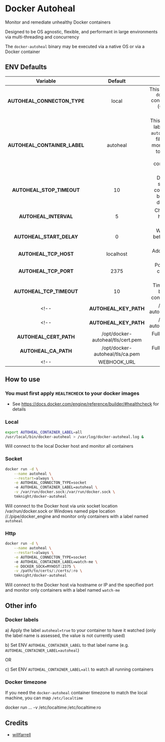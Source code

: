 # Docker Autoheal

Monitor and remediate unhealthy Docker containers

Designed to be OS agnostic, flexible, and performant in large environments via multi-threading and concurrency

The `docker-autoheal` binary may be executed via a native OS or via a Docker container

## ENV Defaults

| Variable                     | Default               | Description                                                                                                                                        |
|:----------------------------:|:---------------------:|:--------------------------------------------------------------------------------------------------------------------------------------------------:|
| **AUTOHEAL_CONNECTON_TYPE**  | local                 | This determines how `docker-autheal` connects to Docker (One of: local, socket, http                                                               |
| **AUTOHEAL_CONTAINER_LABEL** | autoheal              | This is the container label that `docker-autoheal` will use as filter criteria for monitoring - or set to `all` to simply monitor all containers on the host |
| **AUTOHEAL_STOP_TIMEOUT**    | 10                    | Docker waits `n` seconds for a container to stop before killing it during restarts <!-- (overridable via label; see below) -->                     |
| **AUTOHEAL_INTERVAL**        | 5                     | Check container health every`n` seconds**                                                                                                          |
| **AUTOHEAL_START_DELAY**     | 0                     | Wait `n` seconds before first health check                                                                                                         |
| **AUTOHEAL_TCP_HOST**        | localhost             | Address of Docker host                                                                                                                             |
| **AUTOHEAL_TCP_PORT**        | 2375                  | Port on which to connect to the Docker host                                                                                                        |
| **AUTOHEAL_TCP_TIMEOUT**     | 10                    | Time in `n` seconds before failing connection attempt                                                                                              |
<!-- | **AUTOHEAL_KEY_PATH** | /opt/docker-autoheal/tls/key.pem                                                                                                                   | Fully qualified path to key.pem |
<!-- | **AUTOHEAL_KEY_PATH**        | /opt/docker-autoheal/tls/key.pem  | Fully qualified path to key.pem                                                                                                                    |
| **AUTOHEAL_CERT_PATH**       | /opt/docker-autoheal/tls/cert.pem | Fully qualified path to cert.pem                                                                                                                   |
| **AUTOHEAL_CA_PATH**         | /opt/docker-autoheal/tls/ca.pem   | Fully qualified path to ca.pem                                                                                                                     | -->
<!-- |WEBHOOK_URL                      |            |Post messages to the webhook following actions on unhealthy container                                                          | -->

<!--
### Optional Container Labels

| Label                             | Value    | Description                                                                                                                       |
|:---------------------------------:|:--------:|:---------------------------------------------------------------------------------------------------------------------------------:|
| **autoheal.stop.timeout**         | 20       | Per container override of the stop timeout (in seconds) during restart                                                            |
-->

## How to use

### You must first apply `HEALTHCHECK` to your docker images

- See <https://docs.docker.com/engine/reference/builder/#healthcheck> for details

### Local

```bash
export AUTOHEAL_CONTAINER_LABEL=all
/usr/local/bin/docker-autoheal > /var/log/docker-autoheal.log &
```
Will connect to the local Docker host and monitor all containers

### Socket

```bash
docker run -d \
    --name autoheal \
    --restart=always \
    -e AUTOHEAL_CONNECTON_TYPE=socket
    -e AUTOHEAL_CONTAINER_LABEL=autoheal \
    -v /var/run/docker.sock:/var/run/docker.sock \
    tmknight/docker-autoheal
```
Will connect to the Docker host via unix socket location /var/run/docker.sock or Windows named pipe location //./pipe/docker_engine and monitor only containers with a label named `autoheal`

### Http

```bash
docker run -d \
    --name autoheal \
    --restart=always \
    -e AUTOHEAL_CONNECTON_TYPE=socket
    -e AUTOHEAL_CONTAINER_LABEL=watch-me \
    -e DOCKER_SOCK=MYHOST:2375 \
    -v /path/to/certs/:/certs/:ro \
    tmknight/docker-autoheal
```
Will connect to the Docker host via hostname or IP and the specified port and monitor only containers with a label named `watch-me`

## Other info

### Docker labels

a) Apply the label `autoheal=true` to your container to have it watched (only the label name is assessed, the value is not currently used)

b) Set ENV `AUTOHEAL_CONTAINER_LABEL` to that label name (e.g. `AUTOHEAL_CONTAINER_LABEL=autoheal`)

OR

c) Set ENV `AUTOHEAL_CONTAINER_LABEL=all` to watch all running containers

<!--
See <https://docs.docker.com/engine/security/https/> for how to configure TCP with mTLS

The certificates and keys need these names:

- ca.pem
- client-cert.pem
- client-key.pem
-->

### Docker timezone

If you need the `docker-autoheal` container timezone to match the local machine, you can map `/etc/localtime`

docker run ... -v /etc/localtime:/etc/localtime:ro

<!--
## Testing

```bash
docker build -t autoheal .

docker run -d \
    -e AUTOHEAL_CONTAINER_LABEL=all \
    -v /var/run/docker.sock:/var/run/docker.sock \
    autoheal
```
-->

## Credits

- [willfarrell](https://github.com/willfarrell)

